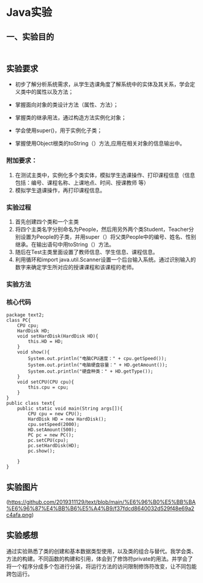 # Java实验
## 一、实验目的<br></br>
## 实验要求
  - 初步了解分析系统需求，从学生选课角度了解系统中的实体及其关系，学会定义类中的属性以及方法；
  + 掌握面向对象的类设计方法（属性、方法）；
  * 掌握类的继承用法，通过构造方法实例化对象；
  + 学会使用super()，用于实例化子类；
  - 掌握使用Object根类的toString（）方法,应用在相关对象的信息输出中。
  
  
  
### 附加要求：
1. 在测试主类中，实例化多个类实体，模拟学生选课操作、打印课程信息（信息包括：编号、课程名称、上课地点、时间、授课教师 等）
2. 模拟学生退课操作，再打印课程信息。

### 实验过程
1. 首先创建四个类和一个主类
2. 将四个主类名字分别命名为People，然后用另外两个类Student，Teacher分别设置为People的子类，并用super（）将父类People中的编号、姓名、性别继承。在输出语句中用toString（）方法。
3. 随后在Test主类里面设置了教师信息、学生信息、课程信息。
4. 利用循环和import java.util.Scanner设置一个后台输入系统。通过识别输入的数字来确定学生所对应的授课课程和该课程的老师。
### 实验方法

### 核心代码
```
package text2;
class PC{
	CPU cpu;
	HardDisk HD;
	void setHardDisk(HardDisk HD){
		this.HD = HD;
	}
	void show(){
		System.out.println("电脑CPU速度：" + cpu.getSpeed());
		System.out.println("电脑硬盘容量：" + HD.getAmount());
		System.out.println("硬盘种类：" + HD.getType());
	}
	void setCPU(CPU cpu){
		this.cpu = cpu;
	}
}
public class text{
	public static void main(String args[]){
		CPU cpu = new CPU();
		HardDisk HD = new HardDisk();
		cpu.setSpeed(2000);
		HD.setAmount(500);
		PC pc = new PC();
		pc.setCPU(cpu);
		pc.setHardDisk(HD);
		pc.show();
		
	}
}
```
## 实验图片
(https://github.com/2019311129/text/blob/main/%E6%96%B0%E5%BB%BA%E6%96%87%E4%BB%B6%E5%A4%B9/f37fdcd8640032d529f48e69a2c4afa.png)

## 实验感想
通过实验熟悉了类的创建和基本数据类型使用，以及类的组合与替代。我学会类、方法的构建。不同函数的构建和引用，体会到了修饰符private的用法。并学会了将一个程序分成多个包进行分装，将运行方法的访问限制修饰符改变，让不同包能跨包运行。
